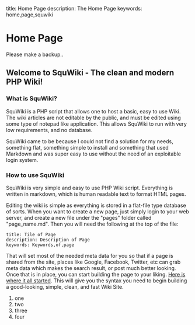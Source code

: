 title: Home Page
description: The Home Page
keywords: home,page,squwiki

# Home Page #
Please make a backup..
## Welcome to SquWiki - The clean and modern PHP Wiki! ##

### What is SquWiki? ###
SquWiki is a PHP script that allows one to host a basic, easy to use Wiki. The wiki articles are not editable by the public, and must be edited using some type of notepad like application. This allows SquWiki to run with very low requirements, and no database.

SquWiki came to be because I could not find a solution for my needs, something flat, something simple to install and something that used Markdown and was super easy to use without the need of an exploitable login system.

### How to use SquWiki ###
SquWiki is very simple and easy to use PHP Wiki script. Everything is written in markdown, which is human readable text to format HTML pages.

Editing the wiki is simple as everything is stored in a flat-file type database of sorts. When you want to create a new page, just simply login to your web server, and create a new file under the "pages" folder called "page_name.md".
Then you will need the following at the top of the file:

    title: Tile of Page
    description: Description of Page
    keywords: Keywords,of,page
    
That will set most of the needed meta data for you so that if a page is shared from the site, places like Google, Facebook, Twitter, etc can grab meta data which makes the search result, or post much better looking.
Once that is in place, you can start building the page to your liking. [Here is where it all started](http://daringfireball.net/projects/markdown/syntax). This will give you the syntax you need to begin building a good-looking, simple, clean, and fast Wiki Site.

1. one
2. two
3. three
4. four